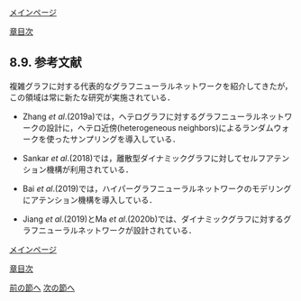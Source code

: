 [メインページ](../../index.markdown)

[章目次](./chap8.md)
## 8.9. 参考文献

複雑グラフに対する代表的なグラフニューラルネットワークを紹介してきたが，この領域は常に新たな研究が実施されている．

-   Zhang *et al*.(2019a)では，ヘテログラフに対するグラフニューラルネットワークの設計に，ヘテロ近傍(heterogeneous neighbors)によるランダムウォークを使ったサンプリングを導入している．

-   Sankar *et al*.(2018)では，離散型ダイナミックグラフに対してセルフアテンション機構が利用されている．

-   Bai *et al*.(2019)では，ハイパーグラフニューラルネットワークのモデリングにアテンション機構を導入している．

-   Jiang *et al*.(2019)とMa *et al*.(2020b)では、ダイナミックグラフに対するグラフニューラルネットワークが設計されている．





[メインページ](../../index.markdown)

[章目次](./chap8.md)

[前の節へ](./subsection_08.md) [次の節へ](./subsection_10.md)

[^1]: 訳注：Chan *et al*.(2018)では，グラフ上での拡散過程（ランダムウォーク）とラプラシアン行列の関係性を調査している．そこでは，各ノードで定義される量を $\symbf{\varphi}$ としたとき，微分方程式 $d\symbf{\varphi}/dt = -\symbf{L}\symbf{\varphi}$  は「ラプラシアン行列 $\symbf{L}$ を通じて，ノードの情報がグラフ上の各ノード間にどのように拡散するか」を表現するものであると述べている．Chanらはこの拡散過程を一般化し，ノードの情報量（ここでは $\symbf{h}=\symbf{D}^{-1}\symbf{\varphi}$ と表現される． $\symbf{D}$ は次数行列）とエッジの重みに依存する形に拡張している．具体的には，次数の逆数によってスケーリングした情報量 $\symbf{h}=\symbf{D}^{-1}\symbf{\varphi}$ を導入し，エッジの重み $w_{uv}$ に基づいて， $\symbf{h}$ が高いノードから低いノードへと情報が流れる様子を示す微分方程式を提案している．この微分方程式は次のようになる： $\dfrac{d\varphi_u}{dt} = \sum_{u,v\in \symscr{E}}w_{uv}(\symbf{h}\_v-\symbf{h}\_u)$ ここで， $\symscr{E}$ はエッジ集合である．この一般化した微分方程式は，ラプラシアン行列 $\symbf{L}$ を用いた元の拡散過程 $\dfrac{d\symbf{\varphi}}{dt} = -\symbf{L}\symbf{\varphi}$ を拡張し，エッジの重みとノードの情報量 $\symbf{h}$ を考慮した情報の流れをより正確に表現している．Chanらはこのアイディアを「ハイパーグラフのラプラシアン行列の定義」に利用している．Yadati *et al*.(2019)は，上述の議論を基にハイパーエッジから一対一関係を抽出する方法を確立し，グラフフィルタの 設計を行っている．
[^2]: 訳注：第5章で扱ったように，renormalization trickによる変換を行っている： $\tilde{\symbf{A}}^{(l-1)} = \tilde{\symbf{\symbf{D}}}^{-\tfrac{1}{2}}(\symbf{A}^{(l-1)} + \symbf{I})\tilde{\symbf{\symbf{D}}}^{-\tfrac{1}{2}}$  ここで， $\tilde{\symbf{D}}\_{ii}=\sum_j(\symbf{A}^{(l-1)}+\symbf{I})\_{i,j}$ である．
